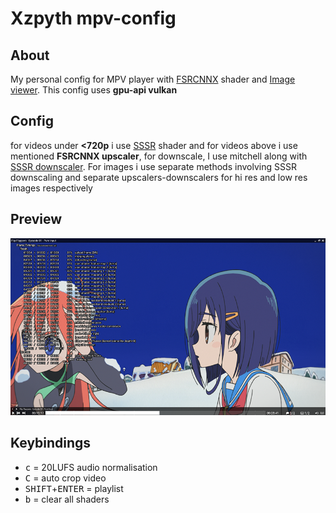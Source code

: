 # Xzpyth mpv-config
## About
My personal config for MPV player with [FSRCNNX](https://github.com/igv/FSRCNN-TensorFlow) shader and [Image viewer](https://github.com/occivink/mpv-image-viewer).
This config uses **gpu-api vulkan**
## Config
for videos under **<720p** i use [SSSR](https://gist.github.com/igv/2364ffa6e81540f29cb7ab4c9bc05b6b) shader and for videos above i use mentioned **FSRCNNX upscaler**, for downscale, I use mitchell along with [SSSR downscaler](https://gist.github.com/igv/36508af3ffc84410fe39761d6969be10). For images i use separate methods involving SSSR downscaling and separate upscalers-downscalers for hi res and low res images respectively
## Preview
![Alt text](preview.webp?raw=true "Screenshot")
## Keybindings
- <kbd>c</kbd> = 20LUFS audio normalisation
- <kbd>C</kbd> = auto crop video
- <kbd>SHIFT</kbd>+<kbd>ENTER</kbd> = playlist
- <kbd>b</kbd> = clear all shaders
